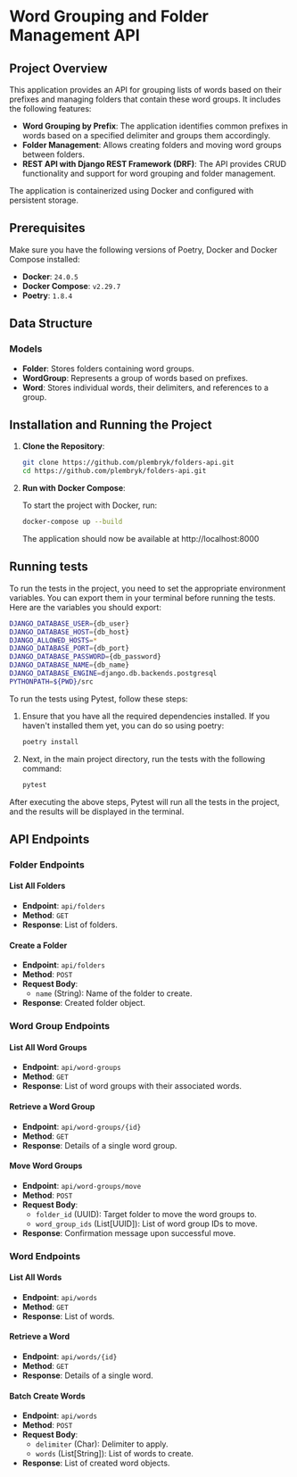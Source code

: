 # Word Grouping and Folder Management API

## Project Overview

This application provides an API for grouping lists of words based on their prefixes and managing folders that contain these word groups. It includes the following features:

- **Word Grouping by Prefix**: The application identifies common prefixes in words based on a specified delimiter and groups them accordingly.
- **Folder Management**: Allows creating folders and moving word groups between folders.
- **REST API with Django REST Framework (DRF)**: The API provides CRUD functionality and support for word grouping and folder management.

The application is containerized using Docker and configured with persistent storage.

## Prerequisites

Make sure you have the following versions of Poetry, Docker and Docker Compose installed:

- **Docker**: `24.0.5`
- **Docker Compose**: `v2.29.7`
- **Poetry**: `1.8.4`
## Data Structure

### Models

- **Folder**: Stores folders containing word groups.
- **WordGroup**: Represents a group of words based on prefixes.
- **Word**: Stores individual words, their delimiters, and references to a group.

## Installation and Running the Project

1. **Clone the Repository**:

   ```bash
   git clone https://github.com/plembryk/folders-api.git
   cd https://github.com/plembryk/folders-api.git
   ```

2. **Run with Docker Compose**:

    To start the project with Docker, run:

    ```bash
    docker-compose up --build
   ```
   The application should now be available at http://localhost:8000
## Running tests

To run the tests in the project, you need to set the appropriate environment variables. You can export them in your terminal before running the tests. Here are the variables you should export:
```bash
DJANGO_DATABASE_USER={db_user}
DJANGO_DATABASE_HOST={db_host}
DJANGO_ALLOWED_HOSTS=*
DJANGO_DATABASE_PORT={db_port}
DJANGO_DATABASE_PASSWORD={db_password}
DJANGO_DATABASE_NAME={db_name}
DJANGO_DATABASE_ENGINE=django.db.backends.postgresql
PYTHONPATH=${PWD}/src
```

To run the tests using Pytest, follow these steps:

1. Ensure that you have all the required dependencies installed. If you haven't installed them yet, you can do so using poetry:

    ```bash
    poetry install
    ```

2. Next, in the main project directory, run the tests with the following command:

    ```bash
    pytest
    ```

After executing the above steps, Pytest will run all the tests in the project, and the results will be displayed in the terminal.


## API Endpoints

### Folder Endpoints
#### List All Folders
- **Endpoint**: `api/folders`
- **Method**: `GET`
- **Response**: List of folders.

#### Create a Folder
- **Endpoint**: `api/folders`
- **Method**: `POST`
- **Request Body**:
  - `name` (String): Name of the folder to create.
- **Response**: Created folder object.

### Word Group Endpoints
#### List All Word Groups
- **Endpoint**: `api/word-groups`
- **Method**: `GET`
- **Response**: List of word groups with their associated words.

#### Retrieve a Word Group
- **Endpoint**: `api/word-groups/{id}`
- **Method**: `GET`
- **Response**: Details of a single word group.

#### Move Word Groups
- **Endpoint**: `api/word-groups/move`
- **Method**: `POST`
- **Request Body**:
  - `folder_id` (UUID): Target folder to move the word groups to.
  - `word_group_ids` (List[UUID]): List of word group IDs to move.
- **Response**: Confirmation message upon successful move.

### Word Endpoints
#### List All Words
- **Endpoint**: `api/words`
- **Method**: `GET`
- **Response**: List of words.

#### Retrieve a Word
- **Endpoint**: `api/words/{id}`
- **Method**: `GET`
- **Response**: Details of a single word.

#### Batch Create Words
- **Endpoint**: `api/words`
- **Method**: `POST`
- **Request Body**:
  - `delimiter` (Char): Delimiter to apply.
  - `words` (List[String]): List of words to create.
- **Response**: List of created word objects.